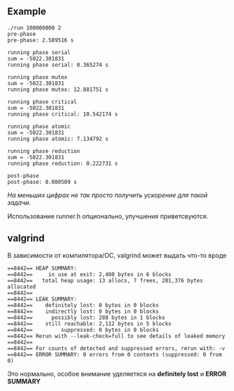 ## Example

```
./run 100000000 2
pre-phase
pre-phase: 2.589516 s

running phase serial
sum = -5022.301831
running phase serial: 0.365274 s

running phase mutex
sum = -5022.301831
running phase mutex: 12.881751 s

running phase critical
sum = -5022.301831
running phase critical: 10.542174 s

running phase atomic
sum = -5022.301831
running phase atomic: 7.134792 s

running phase reduction
sum = -5022.301831
running phase reduction: 0.222731 s

post-phase
post-phase: 0.080509 s
```

*На меньших цифрах не так просто получить ускорение для такой задачи.*

Использование runner.h опционально, улучшения приветсвуются.

## valgrind

В зависимости от компилятора/ОС, valgrind может выдать что-то вроде
```
==8442== HEAP SUMMARY:
==8442==     in use at exit: 2,400 bytes in 6 blocks
==8442==   total heap usage: 13 allocs, 7 frees, 201,376 bytes allocated
==8442== 
==8442== LEAK SUMMARY:
==8442==    definitely lost: 0 bytes in 0 blocks
==8442==    indirectly lost: 0 bytes in 0 blocks
==8442==      possibly lost: 288 bytes in 1 blocks
==8442==    still reachable: 2,112 bytes in 5 blocks
==8442==         suppressed: 0 bytes in 0 blocks
==8442== Rerun with --leak-check=full to see details of leaked memory
==8442== 
==8442== For counts of detected and suppressed errors, rerun with: -v
==8442== ERROR SUMMARY: 0 errors from 0 contexts (suppressed: 0 from 0)
```

Это нормально, особое внимание уделяетяся на **definitely lost** и **ERROR SUMMARY**
